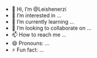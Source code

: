 - 👋 Hi, I’m @Leishenerzi
- 👀 I’m interested in ...
- 🌱 I’m currently learning ...
- 💞️ I’m looking to collaborate on ...
- 📫 How to reach me ...
- 😄 Pronouns: ...
- ⚡ Fun fact: ...

<!---
Leishenerzi/Leishenerzi is a ✨ special ✨ repository because its `README.md` (this file) appears on your GitHub profile.
You can click the Preview link to take a look at your changes.
--->
